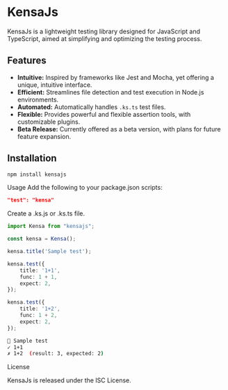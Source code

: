 # KensaJs

KensaJs is a lightweight testing library designed for JavaScript and TypeScript, aimed at simplifying and optimizing the testing process.

## Features

- **Intuitive:** Inspired by frameworks like Jest and Mocha, yet offering a unique, intuitive interface.
- **Efficient:** Streamlines file detection and test execution in Node.js environments.
- **Automated:** Automatically handles `.ks.ts` test files.
- **Flexible:** Provides powerful and flexible assertion tools, with customizable plugins.
- **Beta Release:** Currently offered as a beta version, with plans for future feature expansion.

## Installation

```bash
npm install kensajs
```
Usage
Add the following to your package.json scripts:

```json
"test": "kensa"
```

Create a .ks.js or .ks.ts file.

```typescript
import Kensa from "kensajs";

const kensa = Kensa();

kensa.title('Sample test');

kensa.test({
    title: '1+1',
    func: 1 + 1,
    expect: 2,
});

kensa.test({
    title: '1+2',
    func: 1 + 2,
    expect: 2,
});
```

```bash
📄 Sample test
✓ 1+1
✗ 1+2  (result: 3, expected: 2)
```

License

KensaJs is released under the ISC License.